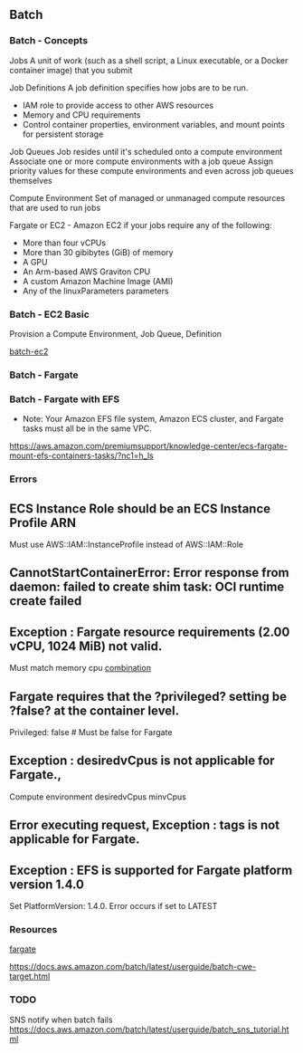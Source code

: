 ## Batch

### Batch - Concepts

Jobs
A unit of work (such as a shell script, a Linux executable, or a Docker container image) that you submit

Job Definitions
A job definition specifies how jobs are to be run. 
- IAM role to provide access to other AWS resources
- Memory and CPU requirements
- Control container properties, environment variables, and mount points for persistent storage

Job Queues
Job resides until it's scheduled onto a compute environment
Associate one or more compute environments with a job queue
Assign priority values for these compute environments and even across job queues themselves

Compute Environment
Set of managed or unmanaged compute resources that are used to run jobs

Fargate or EC2 - Amazon EC2 if your jobs require any of the following:
- More than four vCPUs
- More than 30 gibibytes (GiB) of memory
- A GPU
- An Arm-based AWS Graviton CPU
- A custom Amazon Machine Image (AMI)
- Any of the linuxParameters parameters

### Batch - EC2 Basic

Provision a Compute Environment, Job Queue, Definition

[batch-ec2](batch-ec2.yaml)


### Batch - Fargate

### Batch - Fargate with EFS

- Note: Your Amazon EFS file system, Amazon ECS cluster, and Fargate tasks must all be in the same VPC.

https://aws.amazon.com/premiumsupport/knowledge-center/ecs-fargate-mount-efs-containers-tasks/?nc1=h_ls

### Errors

## ECS Instance Role should be an ECS Instance Profile ARN
Must use AWS::IAM::InstanceProfile instead of AWS::IAM::Role

## CannotStartContainerError: Error response from daemon: failed to create shim task: OCI runtime create failed

## Exception : Fargate resource requirements (2.00 vCPU, 1024 MiB) not valid.
Must match memory cpu [combination](https://docs.aws.amazon.com/AWSCloudFormation/latest/UserGuide/aws-properties-batch-jobdefinition-resourcerequirement.html)


## Fargate requires that the ?privileged? setting be ?false? at the container level.
Privileged: false # Must be false for Fargate

## Exception : desiredvCpus is not applicable for Fargate.,
Compute environment  desiredvCpus minvCpus

## Error executing request, Exception : tags is not applicable for Fargate.

## Exception : EFS is supported for Fargate platform version 1.4.0

Set PlatformVersion: 1.4.0. Error occurs if set to LATEST

### Resources

[fargate](https://docs.aws.amazon.com/batch/latest/userguide/fargate.html#fargate-job-queues)

https://docs.aws.amazon.com/batch/latest/userguide/batch-cwe-target.html

### TODO

SNS notify when batch fails
https://docs.aws.amazon.com/batch/latest/userguide/batch_sns_tutorial.html